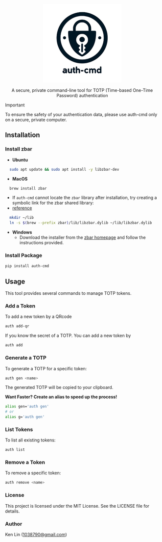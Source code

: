 <p align="center">
  <img src="images/logo.2.png" height="256">
  <!-- <h1 align="center">Auth CMD</h1> -->
  <p align="center">A secure, private command-line tool for TOTP (Time-based One-Time Password) authentication</p>
</p>


> [!IMPORTANT]  
> To ensure the safety of your authentication data, please use auth-cmd only on a secure, private computer.

## Installation

### Install zbar

- **Ubuntu**

```sh
  sudo apt update && sudo apt install -y libzbar-dev
```

- **MacOS**

```sh
  brew install zbar
```

  - If `auth-cmd` cannot locate the `zbar` library after installation, try creating a symbolic link for the zbar shared library:
  - [reference](https://stackoverflow.com/questions/63217735/import-pyzbar-pyzbar-unable-to-find-zbar-shared-library/71904987#71904987)

```sh
  mkdir ~/lib
  ln -s $(brew --prefix zbar)/lib/libzbar.dylib ~/lib/libzbar.dylib
```

- **Windows**
  - Download the installer from the [zbar homepage](https://zbar.sourceforge.net/download.html) and follow the instructions provided.

### Install Package

```sh
pip install auth-cmd
```

## Usage

This tool provides several commands to manage TOTP tokens.

### Add a Token

To add a new token by a QRcode

```sh
auth add-qr
```

If you know the secret of a TOTP. You can add a new token by

```sh
auth add
```

### Generate a TOTP

To generate a TOTP for a specific token:

```sh
auth gen <name>
```

The generated TOTP will be copied to your clipboard.

**Want Faster? Create an alias to speed up the process!**

```sh
alias gen='auth gen'
# or
alias g='auth gen'
```

### List Tokens

To list all existing tokens:

```sh
auth list
```

### Remove a Token

To remove a specific token:

```sh
auth remove <name>
```

### License

This project is licensed under the MIT License. See the LICENSE file for details.

### Author

Ken Lin (<1038790@gmail.com>)
